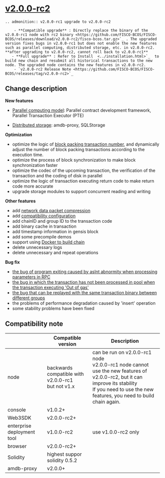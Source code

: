 # [v2.0.0-rc2](https://github.com/FISCO-BCOS/FISCO-BCOS/releases/tag/v2.0.0-rc2)

```eval_rst
.. admonition:: v2.0.0-rc1 upgrade to v2.0.0-rc2

    - **Compatible upgrade** : Directly replace the binary of the v2.0.0-rc1 node with rc2 binary <https://github.com/FISCO-BCOS/FISCO-BCOS/releases/download/v2.0.0-rc2/fisco-bcos.tar.gz>`_ . The upgraded version fixes bugs in v2.0.0-rc1 but does not enable the new features such as parallel computing, distributed storage, etc. in v2.0.0-rc2. **after upgrading to v2.0.0-rc2, cannot roll back to v2.0.0-rc1**
   - **Full upgrade** : Refer to Install  <../installation.html>`_  to build new chain and resubmit all historical transactions to the new node. The upgraded node contains the new features in v2.0.0-rc2.
    - `v2.0.0-rc2 Release Note <https://github.com/FISCO-BCOS/FISCO-BCOS/releases/tag/v2.0.0-rc2>`_
```

## Change description

**New features**

* [Parallel computing model](../manual/transaction_parallel.md): Parallel contract development framework, Parallel Transaction Executor (PTE)

* [Distributed storage](../manual/distributed_storage.md): amdb-proxy, SQLStorage

**Optimization**
* optimize the logic of [block packing transaction number](../manual/configuration.html#id15), and dynamically adjust the number of block packing transactions according to the execution time.
* optimize the process of block synchronization to make block synchronization faster
* optimize the codec of the upcoming transaction, the verification of the transaction and the coding of disk in parallel
* optimize the logic of transaction executing return code to make return code more accurate
* upgrade storage modules to support concurrent reading and writing

**Other features**

* add [network data packet compression](../design/features/network_compress.md)
* add [compatibility configuration](../manual/configuration.html#id7>)
* add chainID and group ID to the transaction code
* add binary cache in transaction
* add timestamp information in gensis block
* add some precompile demos
* support using [Docker to build chain](../manual/build_chain.md)
* delete unnecessary logs
* delete unnecessary and repeat operations

**Bug fix**

* [the bug of program exiting caused by asInt abnormity when processing parameters in RPC](https://security.webank.com/report/freelink/932/6673f4de1e4c4acaf69a0ebb474545a0)
* [the bug in which the transaction has not been processed in pool when the transaction executing 'Out of gas'](https://security.webank.com/report/freelink/871/cbb01ea45c9d2324c311f4f6fc1ec7ef)
* [the bug that can be replayed with the same transaction binary between different groups](https://security.webank.com/report/freelink/870/880c699de2f2d87bdf69c189d0ca42cd)
* the problems of performance degradation caused by 'insert' operation
* some stability problems have been fixed


## Compatibility note

|           | Compatible version                                            | Description                                              |
| --------- | --------------------------------------------------- | ------------------------------------------------------------ |
| node      | backwards compatible with v2.0.0-rc1<br> but not v1.x | can be run on v2.0.0-rc1 node<br> v2.0.0-rc1 node cannot use the new features of v2.0.0-rc2, but it can improve its stability <br> If you need to use the new features, you need to build chain again. |
| console    | v1.0.2+                                              |                                                              |
| Web3SDK   | v2.0.0-rc2+                                          |                                                              |
| enterprise deployment tool | v1.0.0-rc2                                     | use v1.0.0-rc2 only                                |
| browser    | v2.0.0-rc2+                                          |                                                              |
| Solidity  | highest suppor solidity 0.5.2                             |                                                              |
| amdb-proxy      | v2.0.0+                                              |                                                              |
